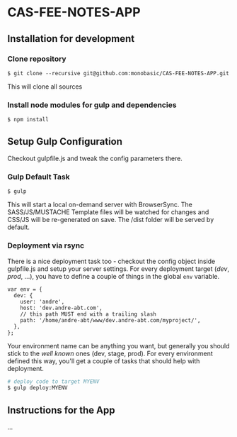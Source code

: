 # CAS-FEE-NOTES-APP

## Installation for development

### Clone repository
```
$ git clone --recursive git@github.com:monobasic/CAS-FEE-NOTES-APP.git
```
This will clone all sources


### Install node modules for gulp and dependencies

```
$ npm install
```

## Setup Gulp Configuration
Checkout gulpfile.js and tweak the config parameters there.

### Gulp Default Task
```
$ gulp
```
This will start a local on-demand server with BrowserSync. The SASS/JS/MUSTACHE Template files will be watched for changes and CSS/JS will be re-generated on save. The /dist folder will be served by default.


### Deployment via rsync
There is a nice deployment task too - checkout the config object inside gulpfile.js and setup your server settings. For every deployment target (_dev_, _prod_, ...), you have to define a couple of things in the global `env` variable.

```
var env = {
  dev: {
    user: 'andre',
    host: 'dev.andre-abt.com',
    // this path MUST end with a trailing slash
    path: '/home/andre-abt/www/dev.andre-abt.com/myproject/',
  },
};
```

Your environment name can be anything you want, but generally you should stick to the _well known_ ones (dev, stage, prod). For every environment defined this way, you'll get a couple of tasks that should help with deployment.

```bash
# deploy code to target MYENV
$ gulp deploy:MYENV
```

## Instructions for the App
...
